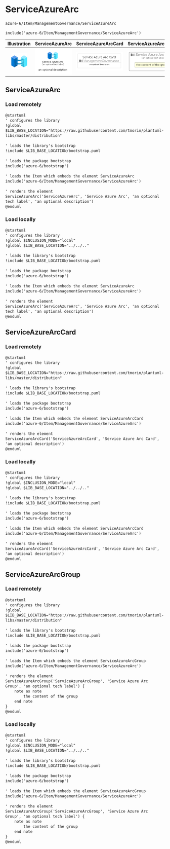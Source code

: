 # ServiceAzureArc


```text
azure-6/Item/ManagementGovernance/ServiceAzureArc
```

```text
include('azure-6/Item/ManagementGovernance/ServiceAzureArc')
```



| Illustration | ServiceAzureArc | ServiceAzureArcCard | ServiceAzureArcGroup |
| :---: | :---: | :---: | :---: |
| ![illustration for Illustration](../../../azure-6/Item/ManagementGovernance/ServiceAzureArc.png) | ![illustration for ServiceAzureArc](../../../azure-6/Item/ManagementGovernance/ServiceAzureArc.Local.png) | ![illustration for ServiceAzureArcCard](../../../azure-6/Item/ManagementGovernance/ServiceAzureArcCard.Local.png) | ![illustration for ServiceAzureArcGroup](../../../azure-6/Item/ManagementGovernance/ServiceAzureArcGroup.Local.png) |




## ServiceAzureArc

### Load remotely
```plantuml
@startuml
' configures the library
!global $LIB_BASE_LOCATION="https://raw.githubusercontent.com/tmorin/plantuml-libs/master/distribution"

' loads the library's bootstrap
!include $LIB_BASE_LOCATION/bootstrap.puml

' loads the package bootstrap
include('azure-6/bootstrap')

' loads the Item which embeds the element ServiceAzureArc
include('azure-6/Item/ManagementGovernance/ServiceAzureArc')

' renders the element
ServiceAzureArc('ServiceAzureArc', 'Service Azure Arc', 'an optional tech label', 'an optional description')
@enduml
```

### Load locally
```plantuml
@startuml
' configures the library
!global $INCLUSION_MODE="local"
!global $LIB_BASE_LOCATION="../../.."

' loads the library's bootstrap
!include $LIB_BASE_LOCATION/bootstrap.puml

' loads the package bootstrap
include('azure-6/bootstrap')

' loads the Item which embeds the element ServiceAzureArc
include('azure-6/Item/ManagementGovernance/ServiceAzureArc')

' renders the element
ServiceAzureArc('ServiceAzureArc', 'Service Azure Arc', 'an optional tech label', 'an optional description')
@enduml
```

## ServiceAzureArcCard

### Load remotely
```plantuml
@startuml
' configures the library
!global $LIB_BASE_LOCATION="https://raw.githubusercontent.com/tmorin/plantuml-libs/master/distribution"

' loads the library's bootstrap
!include $LIB_BASE_LOCATION/bootstrap.puml

' loads the package bootstrap
include('azure-6/bootstrap')

' loads the Item which embeds the element ServiceAzureArcCard
include('azure-6/Item/ManagementGovernance/ServiceAzureArc')

' renders the element
ServiceAzureArcCard('ServiceAzureArcCard', 'Service Azure Arc Card', 'an optional description')
@enduml
```

### Load locally
```plantuml
@startuml
' configures the library
!global $INCLUSION_MODE="local"
!global $LIB_BASE_LOCATION="../../.."

' loads the library's bootstrap
!include $LIB_BASE_LOCATION/bootstrap.puml

' loads the package bootstrap
include('azure-6/bootstrap')

' loads the Item which embeds the element ServiceAzureArcCard
include('azure-6/Item/ManagementGovernance/ServiceAzureArc')

' renders the element
ServiceAzureArcCard('ServiceAzureArcCard', 'Service Azure Arc Card', 'an optional description')
@enduml
```

## ServiceAzureArcGroup

### Load remotely
```plantuml
@startuml
' configures the library
!global $LIB_BASE_LOCATION="https://raw.githubusercontent.com/tmorin/plantuml-libs/master/distribution"

' loads the library's bootstrap
!include $LIB_BASE_LOCATION/bootstrap.puml

' loads the package bootstrap
include('azure-6/bootstrap')

' loads the Item which embeds the element ServiceAzureArcGroup
include('azure-6/Item/ManagementGovernance/ServiceAzureArc')

' renders the element
ServiceAzureArcGroup('ServiceAzureArcGroup', 'Service Azure Arc Group', 'an optional tech label') {
    note as note
        the content of the group
    end note
}
@enduml
```

### Load locally
```plantuml
@startuml
' configures the library
!global $INCLUSION_MODE="local"
!global $LIB_BASE_LOCATION="../../.."

' loads the library's bootstrap
!include $LIB_BASE_LOCATION/bootstrap.puml

' loads the package bootstrap
include('azure-6/bootstrap')

' loads the Item which embeds the element ServiceAzureArcGroup
include('azure-6/Item/ManagementGovernance/ServiceAzureArc')

' renders the element
ServiceAzureArcGroup('ServiceAzureArcGroup', 'Service Azure Arc Group', 'an optional tech label') {
    note as note
        the content of the group
    end note
}
@enduml
```

